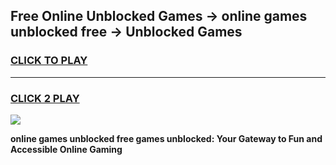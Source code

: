 
## Free Online Unblocked Games → online games unblocked free → Unblocked Games
<h3>
<a href="https://premium.freeplayer.one?title=online_games_unblocked_free&ref=21F">CLICK TO PLAY</a></h3>
<hr>

<h3>
<a href="https://premium.freeplayer.one?title=online_games_unblocked_free&ref=21F">CLICK 2 PLAY</a>
  
</h3>

<a href="https://premium.freeplayer.one?title=online_games_unblocked_free&ref=21F/"><img src="https://clearcache.store/games.png"></a>


**online games unblocked free games unblocked: Your Gateway to Fun and Accessible Online Gaming**
